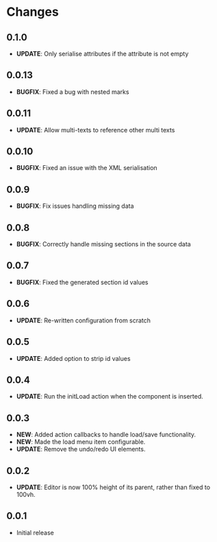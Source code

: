# Changes

## 0.1.0

* **UPDATE**: Only serialise attributes if the attribute is not empty

## 0.0.13

* **BUGFIX**: Fixed a bug with nested marks

## 0.0.11

* **UPDATE**: Allow multi-texts to reference other multi texts

## 0.0.10

* **BUGFIX**: Fixed an issue with the XML serialisation

## 0.0.9

* **BUGFIX**: Fix issues handling missing data

## 0.0.8

* **BUGFIX**: Correctly handle missing sections in the source data

## 0.0.7

* **BUGFIX**: Fixed the generated section id values

## 0.0.6

* **UPDATE**: Re-written configuration from scratch

## 0.0.5

* **UPDATE**: Added option to strip id values

## 0.0.4

* **UPDATE**: Run the initLoad action when the component is inserted.

## 0.0.3

* **NEW**: Added action callbacks to handle load/save functionality.
* **NEW**: Made the load menu item configurable.
* **UPDATE**: Remove the undo/redo UI elements.

## 0.0.2

* **UPDATE**: Editor is now 100% height of its parent, rather than fixed to 100vh.

## 0.0.1

* Initial release
